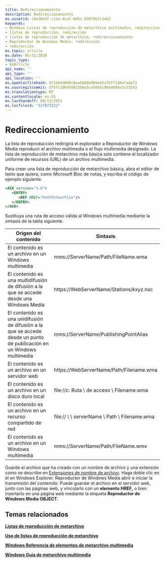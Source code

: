 ```yaml
---
title: Redireccionamiento
description: Redireccionamiento
ms.assetid: c8e3b43f-c11a-4ca7-b85c-038f0bfc3eb3
keywords:
- Windows Listas de reproducción de metarchivo multimedia, redireccionamiento
- listas de reproducción, redirección
- listas de reproducción de metarchivo, redireccionamiento
- Reproductor de Windows Media, redirección
- redirección
ms.topic: article
ms.date: 05/31/2018
topic_type:
- kbArticle
api_name: ''
api_type: ''
api_location: ''
ms.openlocfilehash: bf1bb4d690c8aa6808e009a45a7bff1d6efada72
ms.sourcegitcommit: d75fc10b9f0825bbe5ce5045c90d4045e3c53243
ms.translationtype: MT
ms.contentlocale: es-ES
ms.lasthandoff: 09/13/2021
ms.locfileid: "127073221"
---
```

# <a name="redirection"></a>Redireccionamiento

La lista de reproducción redirigirá el explorador a Reproductor de Windows Media reproducir el archivo multimedia o el flujo multimedia designado. La lista de reproducción de metarchivo más básica solo contiene el localizador uniforme de recursos (URL) de un archivo multimedia.

Para crear una lista de reproducción de metarchivo básica, abra el editor de texto que quiera, como Microsoft Bloc de notas, y escriba el código de ejemplo siguiente.


```XML
<ASX version="3.0">
   <ENTRY>
      <REF HREF="PathToYourFile"/>
   </ENTRY>
</ASX>

```



Sustituya una ruta de acceso válida al Windows multimedia mediante la sintaxis de la tabla siguiente.



| Origen del contenido                                                                                 | Sintaxis                                    |
|---------------------------------------------------------------------------------------------------|-------------------------------------------|
| El contenido es un archivo en un Windows multimedia                                                       | mms://ServerName/Path/FileName.wma        |
| El contenido es una multidifusión de difusión a la que se accede desde una Windows Media                    | https://WebServerName/Stations/kxyz.nsc    |
| El contenido es una unidifusión de difusión a la que se accede desde un punto de publicación en un Windows multimedia | mms://ServerName/PublishingPointAlias     |
| El contenido es un archivo en un servidor web                                                                 | https://WebServerName/Path/Filename.wma    |
| El contenido es un archivo en un disco duro local                                                            | file://c: Ruta \\ de acceso \\ Filename.wma             |
| El contenido es un archivo en un recurso compartido de red                                                              | file:// \\ \\ serverName \\ Path \\ Filename.wma |
| El contenido es un archivo en un Windows multimedia                                                       | mms://ServerName/Path/FileName.wmv        |



 

Guarde el archivo que ha creado con un nombre de archivo y una extensión como se describe en [Extensiones de nombre de archivo](file-name-extensions.md). Haga doble clic en él en Windows Explorer. Reproductor de Windows Media abrir e iniciar la transmisión del contenido. Puede guardar el archivo en el servidor web, junto con las páginas web, y vincularlo con un **elemento HREF,** o bien insertarlo en una página web mediante la etiqueta **Reproductor de Windows Media OBJECT.**

## <a name="related-topics"></a>Temas relacionados

<dl> <dt>

[**Listas de reproducción de metarchivo**](metafile-playlists.md)
</dt> <dt>

[**Uso de listas de reproducción de metarchivo**](using-metafile-playlists.md)
</dt> <dt>

[**Windows Referencia de elementos de metarchivo multimedia**](windows-media-metafile-elements-reference.md)
</dt> <dt>

[**Windows Guía de metarchivo multimedia**](windows-media-metafile-guide.md)
</dt> </dl>

 

 




